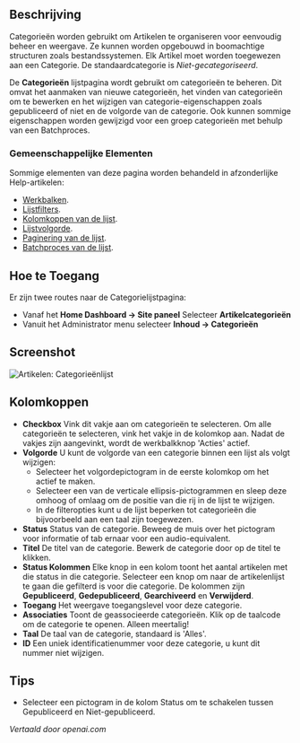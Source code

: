 <!-- Filename: Help4.x:Articles:_Categories  / Display title: Artikelen: Categorieën -->

## Beschrijving

Categorieën worden gebruikt om Artikelen te organiseren voor eenvoudig beheer en weergave. Ze kunnen worden opgebouwd in boomachtige structuren zoals bestandssystemen. Elk Artikel moet worden toegewezen aan een Categorie. De standaardcategorie is *Niet-gecategoriseerd*.

De **Categorieën** lijstpagina wordt gebruikt om categorieën te beheren. Dit omvat het aanmaken van nieuwe categorieën, het vinden van categorieën om te bewerken en het wijzigen van categorie-eigenschappen zoals gepubliceerd of niet en de volgorde van de categorie. Ook kunnen sommige eigenschappen worden gewijzigd voor een groep categorieën met behulp van een Batchproces.

### Gemeenschappelijke Elementen

Sommige elementen van deze pagina worden behandeld in afzonderlijke Help-artikelen:

* [Werkbalken](jdocmanual?article=help/common-elements/toolbars).
* [Lijstfilters](jdocmanual?article=help/common-elements/list-filters).
* [Kolomkoppen van de lijst](jdocmanual?article=help/common-elements/list-column-headers).
* [Lijstvolgorde](jdocmanual?article=help/common-elements/list-ordering).
* [Paginering van de lijst](jdocmanual?article=help/common-elements/list-pagination).
* [Batchproces van de lijst](jdocmanual?article=help/common-elements/list-batch-process).

## Hoe te Toegang

Er zijn twee routes naar de Categorielijstpagina:
* Vanaf het **Home Dashboard → Site paneel** Selecteer **Artikelcategorieën**
* Vanuit het Administrator menu selecteer **Inhoud → Categorieën**

## Screenshot

![Artikelen: Categorieënlijst](../../../nl/images/articles/articles-categories-list.png)

## Kolomkoppen

- **Checkbox** Vink dit vakje aan om categorieën te selecteren. Om alle
  categorieën te selecteren, vink het vakje in de kolomkop aan. Nadat de vakjes
  zijn aangevinkt, wordt de werkbalkknop 'Acties' actief.
- **Volgorde** U kunt de volgorde van een categorie binnen een lijst als volgt wijzigen:
  - Selecteer het volgordepictogram <i class="fa-solid fa-sort"></i> in de eerste
    kolomkop om het actief te maken.
  - Selecteer een van de verticale ellipsis-pictogrammen <span class="icon-ellipsis-v"></span>
    en sleep deze omhoog of omlaag om de positie van die rij in de lijst te wijzigen.
  - In de filteropties kunt u de lijst beperken tot categorieën die bijvoorbeeld
    aan een taal zijn toegewezen.
- **Status** Status van de categorie. Beweeg de muis over het pictogram voor informatie of
    tab ernaar voor een audio-equivalent.
- **Titel** De titel van de categorie. Bewerk de categorie door op de
  titel te klikken.
- **Status Kolommen** Elke knop in een kolom toont het aantal artikelen
    met die status in die categorie. Selecteer een knop om naar de artikelenlijst
    te gaan die gefilterd is voor die categorie. De kolommen zijn **Gepubliceerd**,
    **Gedepubliceerd**, **Gearchiveerd** en **Verwijderd**.
- **Toegang** Het weergave toegangslevel voor deze categorie.
- **Associaties** Toont de geassocieerde categorieën. Klik op de
  taalcode om de categorie te openen. Alleen meertalig!
- **Taal** De taal van de categorie, standaard is 'Alles'.
- **ID** Een uniek identificatienummer voor deze categorie, u kunt
  dit nummer niet wijzigen.

## Tips

- Selecteer een pictogram in de kolom Status om te schakelen tussen Gepubliceerd en
  Niet-gepubliceerd.

*Vertaald door openai.com*

